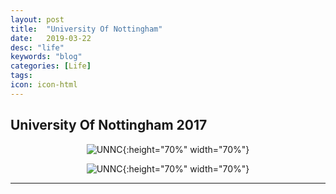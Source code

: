 ```yaml
---
layout: post
title:  "University Of Nottingham"
date:   2019-03-22
desc: "life"
keywords: "blog"
categories: [Life]
tags: 
icon: icon-html
---
```


## University Of Nottingham 2017

<div style="text-align:center" markdown="1">

![UNNC](https://user-images.githubusercontent.com/40975373/55287628-2a1bc000-53f7-11e9-8992-574f70c8467e.jpeg){:height="70%" width="70%"}

![UNNC](https://user-images.githubusercontent.com/40975373/55287631-3acc3600-53f7-11e9-8fdd-057e74c684dc.jpeg){:height="70%" width="70%"}

</div>

---
